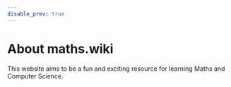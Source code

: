 ```yaml
---
disable_prev: true
---
```


# About maths.wiki

This website aims to be a fun and exciting resource for learning Maths and Computer Science. 
